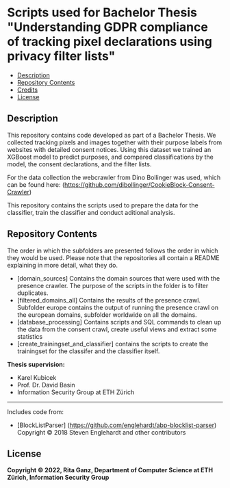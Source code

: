 # Scripts used for Bachelor Thesis "Understanding GDPR compliance of tracking pixel declarations using privacy filter lists"

* [Description](#description)
* [Repository Contents](#repository-contents)
* [Credits](#credits)
* [License](#license)

## Description
This repository contains code developed as part of a Bachelor Thesis. We collected tracking pixels and images together with their purpose labels from websites with detailed consent notices. Using this dataset we trained an XGBoost model to predict purposes, and compared classifications by the model, the consent declarations, and the filter lists.

For the data collection the webcrawler from Dino Bollinger was used, which can be found here:
(https://github.com/dibollinger/CookieBlock-Consent-Crawler)

This repository contains the scripts used to prepare the data for the classifier, train the classifier and conduct aditional analysis.

## Repository Contents
The order in which the subfolders are presented follows the order in which they would be used.
Please note that the repositories all contain a README explaining in more detail, what they do.
* [domain_sources] Contains the domain sources that were used with the presence crawler. The purpose of the scripts in the folder is to filter duplicates.
 * [filtered_domains_all] Contains the results of the presence crawl. Subfolder europe contains the output of running the presence crawl on the european domains, subfolder worldwide on all the domains. 
* [database_processing] Contains scripts and SQL commands to clean up the data from the consent crawl, create useful views and extract some statistics
 * [create_trainingset_and_classifier] contains the scripts to create the trainingset for the classifer and the classifier itself.
 
__Thesis supervision:__
* Karel Kubicek
* Prof. Dr. David Basin
* Information Security Group at ETH Zürich
---

Includes code from:
* [BlockListParser] (https://github.com/englehardt/abp-blocklist-parser) Copyright © 2018 Steven Englehardt and other contributors

## License

__Copyright © 2022, Rita Ganz, Department of Computer Science at ETH Zürich, Information Security Group__
